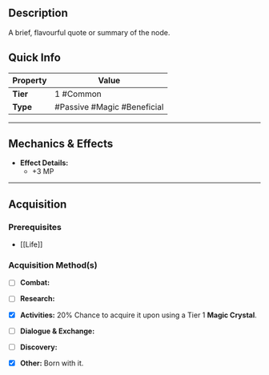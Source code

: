 ## Description
 A brief, flavourful quote or summary of the node.

## Quick Info
| Property | Value                       |
| -------- | --------------------------- |
| **Tier** | 1 #Common                   |
| **Type** | #Passive #Magic #Beneficial |

---

## Mechanics & Effects
- **Effect Details:**
    - +3 MP

---

## Acquisition
### Prerequisites
- [[Life]]

### Acquisition Method(s)
- [ ] **Combat:** 
- [ ] **Research:** 
- [x] **Activities:** 20% Chance to acquire it upon using a Tier 1 **Magic Crystal**.
- [ ] **Dialogue & Exchange:** 
- [ ] **Discovery:** 
- [x] **Other:** Born with it.

